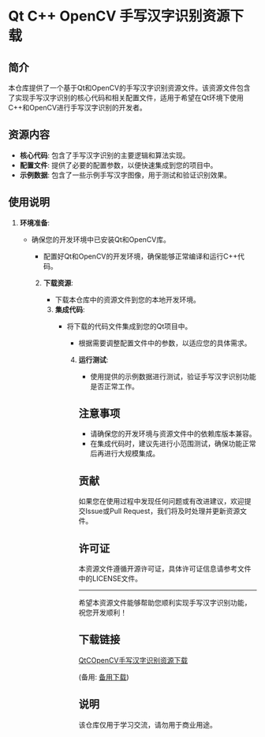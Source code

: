 # Qt C++ OpenCV 手写汉字识别资源下载

## 简介

本仓库提供了一个基于Qt和OpenCV的手写汉字识别资源文件。该资源文件包含了实现手写汉字识别的核心代码和相关配置文件，适用于希望在Qt环境下使用C++和OpenCV进行手写汉字识别的开发者。

## 资源内容

- **核心代码**: 包含了手写汉字识别的主要逻辑和算法实现。
- **配置文件**: 提供了必要的配置参数，以便快速集成到您的项目中。
- **示例数据**: 包含了一些示例手写汉字图像，用于测试和验证识别效果。

## 使用说明

1. **环境准备**:
   - 确保您的开发环境中已安装Qt和OpenCV库。
      - 配置好Qt和OpenCV的开发环境，确保能够正常编译和运行C++代码。

      2. **下载资源**:
         - 下载本仓库中的资源文件到您的本地开发环境。

         3. **集成代码**:
            - 将下载的代码文件集成到您的Qt项目中。
               - 根据需要调整配置文件中的参数，以适应您的具体需求。

               4. **运行测试**:
                  - 使用提供的示例数据进行测试，验证手写汉字识别功能是否正常工作。

                  ## 注意事项

                  - 请确保您的开发环境与资源文件中的依赖库版本兼容。
                  - 在集成代码时，建议先进行小范围测试，确保功能正常后再进行大规模集成。

                  ## 贡献

                  如果您在使用过程中发现任何问题或有改进建议，欢迎提交Issue或Pull Request，我们将及时处理并更新资源文件。

                  ## 许可证

                  本资源文件遵循开源许可证，具体许可证信息请参考文件中的LICENSE文件。

                  ---

                  希望本资源文件能够帮助您顺利实现手写汉字识别功能，祝您开发顺利！

                  ## 下载链接
                  [QtCOpenCV手写汉字识别资源下载](https://pan.quark.cn/s/64093c315272) 

                  (备用: [备用下载](https://pan.baidu.com/s/1T9-0ccVfXKE0p0u9qjPNqg?pwd=3gv1))

                  ## 说明

                  该仓库仅用于学习交流，请勿用于商业用途。
